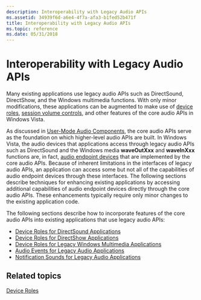```yaml
---
description: Interoperability with Legacy Audio APIs
ms.assetid: 34939f6d-a6e4-4f7a-afa3-b1fed52b471f
title: Interoperability with Legacy Audio APIs
ms.topic: reference
ms.date: 05/31/2018
---
```


# Interoperability with Legacy Audio APIs

Many existing applications use legacy audio APIs such as DirectSound, DirectShow, and the Windows multimedia functions. With only minor modifications, these applications can be augmented to make use of [device roles](device-roles.md), [session volume controls](session-volume-controls.md), and other features of the core audio APIs in Windows Vista.

As discussed in [User-Mode Audio Components](user-mode-audio-components.md), the core audio APIs serve as the foundation on which higher-level audio APIs are built. In Windows Vista, the audio devices that applications access through legacy audio APIs such as DirectSound and the Windows media **waveOutXxx** and **waveInXxx** functions are, in fact, [audio endpoint devices](audio-endpoint-devices.md) that are implemented by the core audio APIs. Because of inherent limitations in the interfaces of legacy audio APIs, an application can access some but not all of the capabilities of audio endpoint devices through these interfaces. The following sections describe techniques for enhancing existing applications by accessing additional capabilities of audio endpoint devices directly through the core audio APIs. These enhancements typically require only minor changes to the existing application code.

The following sections describe how to incorporate features of the core audio APIs into existing applications that use legacy audio APIs:

-   [Device Roles for DirectSound Applications](device-roles-for-directsound-applications.md)
-   [Device Roles for DirectShow Applications](device-roles-for-directshow-applications.md)
-   [Device Roles for Legacy Windows Multimedia Applications](device-roles-for-legacy-windows-multimedia-applications.md)
-   [Audio Events for Legacy Audio Applications](audio-events-for-legacy-audio-applications.md)
-   [Notification Sounds for Legacy Audio Applications](notification-sounds-for-legacy-audio-applications.md)

## Related topics

<dl> <dt>

[Device Roles](device-roles.md)
</dt> </dl>

 

 



